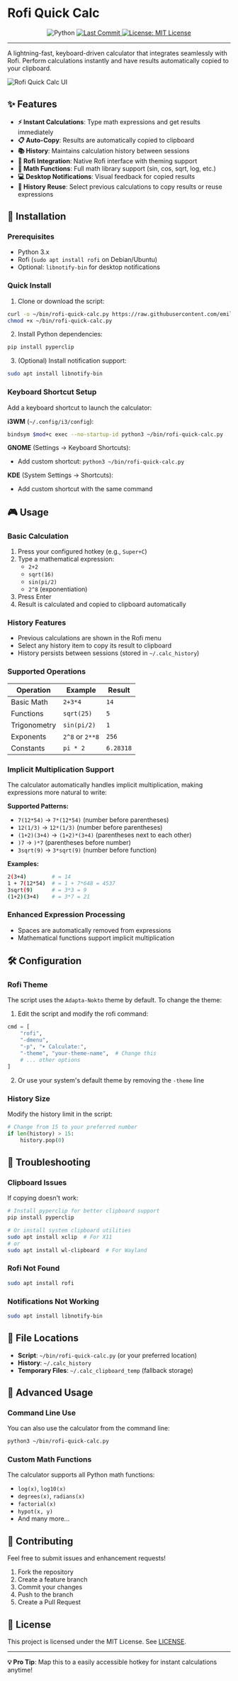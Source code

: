 # Rofi Quick Calc

<p align="center">
  <img src="https://img.shields.io/badge/Python-3.12-blue?style=for-the-badge&logo=python&logoColor=3776AB" alt="Python">
   <a href="https://github.com/emiliano-gandini-outeda/LibreCourse/commits/main">
    <img src="https://img.shields.io/github/last-commit/emiliano-gandini-outeda/LibreCourse?style=for-the-badge" alt="Last Commit">
  </a>
  <a href="LICENSE">
    <img src="https://img.shields.io/badge/License-MIT-blue.svg?style=for-the-badge" alt="License: MIT License">
  </a>
</p>

---

A lightning-fast, keyboard-driven calculator that integrates seamlessly with Rofi. Perform calculations instantly and have results automatically copied to your clipboard.

![Rofi Quick Calc UI](https://i.imgur.com/K2X7L47.png)

## ✨ Features

- **⚡ Instant Calculations**: Type math expressions and get results immediately
- **📋 Auto-Copy**: Results are automatically copied to clipboard
- **📚 History**: Maintains calculation history between sessions
- **🎯 Rofi Integration**: Native Rofi interface with theming support
- **🔢 Math Functions**: Full math library support (sin, cos, sqrt, log, etc.)
- **💻 Desktop Notifications**: Visual feedback for copied results
- **🔄 History Reuse**: Select previous calculations to copy results or reuse expressions

## 🚀 Installation

### Prerequisites

- Python 3.x
- Rofi (`sudo apt install rofi` on Debian/Ubuntu)
- Optional: `libnotify-bin` for desktop notifications

### Quick Install

1. Clone or download the script:
```bash
curl -o ~/bin/rofi-quick-calc.py https://raw.githubusercontent.com/emiliano-gandini-outeda/rofi-quick-calc/main/rofi-quick-calc.py
chmod +x ~/bin/rofi-quick-calc.py
```

2. Install Python dependencies:
```bash
pip install pyperclip
```

3. (Optional) Install notification support:
```bash
sudo apt install libnotify-bin
```

### Keyboard Shortcut Setup

Add a keyboard shortcut to launch the calculator:

**i3WM** (`~/.config/i3/config`):
```bash
bindsym $mod+c exec --no-startup-id python3 ~/bin/rofi-quick-calc.py
```

**GNOME** (Settings → Keyboard Shortcuts):
- Add custom shortcut: `python3 ~/bin/rofi-quick-calc.py`

**KDE** (System Settings → Shortcuts):
- Add custom shortcut with the same command

## 🎮 Usage

### Basic Calculation
1. Press your configured hotkey (e.g., `Super+C`)
2. Type a mathematical expression:
   - `2+2`
   - `sqrt(16)`
   - `sin(pi/2)`
   - `2^8` (exponentiation)
3. Press Enter
4. Result is calculated and copied to clipboard automatically

### History Features
- Previous calculations are shown in the Rofi menu
- Select any history item to copy its result to clipboard
- History persists between sessions (stored in `~/.calc_history`)

### Supported Operations

| Operation | Example | Result |
|-----------|---------|--------|
| Basic Math | `2+3*4` | `14` |
| Functions | `sqrt(25)` | `5` |
| Trigonometry | `sin(pi/2)` | `1` |
| Exponents | `2^8` or `2**8` | `256` |
| Constants | `pi * 2` | `6.28318` |

### Implicit Multiplication Support
The calculator automatically handles implicit multiplication, making expressions more natural to write:

**Supported Patterns:**
- `7(12*54)` → `7*(12*54)` (number before parentheses)
- `12(1/3)` → `12*(1/3)` (number before parentheses)
- `(1+2)(3+4)` → `(1+2)*(3+4)` (parentheses next to each other)
- `)7` → `)*7` (parentheses before number)
- `3sqrt(9)` → `3*sqrt(9)` (number before function)

**Examples:**
```bash
2(3+4)        # = 14
1 + 7(12*54)  # = 1 + 7*648 = 4537
3sqrt(9)      # = 3*3 = 9
(1+2)(3+4)    # = 3*7 = 21
```

### Enhanced Expression Processing
- Spaces are automatically removed from expressions
- Mathematical functions support implicit multiplication

## 🛠️ Configuration

### Rofi Theme
The script uses the `Adapta-Nokto` theme by default. To change the theme:

1. Edit the script and modify the rofi command:
```python
cmd = [
    "rofi",
    "-dmenu", 
    "-p", "➤ Calculate:",
    "-theme", "your-theme-name",  # Change this
    # ... other options
]
```

2. Or use your system's default theme by removing the `-theme` line

### History Size
Modify the history limit in the script:
```python
# Change from 15 to your preferred number
if len(history) > 15:
    history.pop(0)
```

## 🐛 Troubleshooting

### Clipboard Issues
If copying doesn't work:
```bash
# Install pyperclip for better clipboard support
pip install pyperclip

# Or install system clipboard utilities
sudo apt install xclip  # For X11
# or
sudo apt install wl-clipboard  # For Wayland
```

### Rofi Not Found
```bash
sudo apt install rofi
```

### Notifications Not Working
```bash
sudo apt install libnotify-bin
```

## 📁 File Locations

- **Script**: `~/bin/rofi-quick-calc.py` (or your preferred location)
- **History**: `~/.calc_history`
- **Temporary Files**: `~/.calc_clipboard_temp` (fallback storage)

## 🔧 Advanced Usage

### Command Line Use
You can also use the calculator from the command line:
```bash
python3 ~/bin/rofi-quick-calc.py
```

### Custom Math Functions
The calculator supports all Python math functions:
- `log(x)`, `log10(x)`
- `degrees(x)`, `radians(x)`
- `factorial(x)`
- `hypot(x, y)`
- And many more...

## 🤝 Contributing

Feel free to submit issues and enhancement requests!

1. Fork the repository
2. Create a feature branch
3. Commit your changes
4. Push to the branch
5. Create a Pull Request

## 📝 License

This project is licensed under the MIT License. See [LICENSE](LICENSE).

---

**💡 Pro Tip**: Map this to a easily accessible hotkey for instant calculations anytime!
